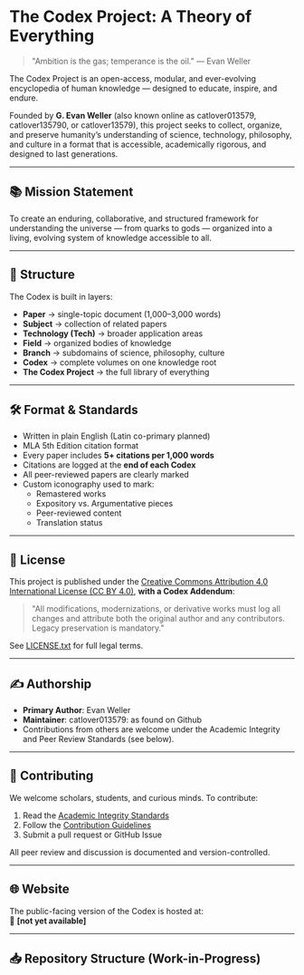 # The Codex Project: A Theory of Everything

> "Ambition is the gas; temperance is the oil." — Evan Weller

The Codex Project is an open-access, modular, and ever-evolving encyclopedia of human knowledge — designed to educate, inspire, and endure.

Founded by **G. Evan Weller** (also known online as catlover013579, catlover135790, or catlover13579), this project seeks to collect, organize, and preserve humanity’s understanding of science, technology, philosophy, and culture in a format that is accessible, academically rigorous, and designed to last generations.

---

## 📚 Mission Statement

To create an enduring, collaborative, and structured framework for understanding the universe — from quarks to gods — organized into a living, evolving system of knowledge accessible to all.

---

## 🧭 Structure

The Codex is built in layers:

- **Paper** → single-topic document (1,000–3,000 words)
- **Subject** → collection of related papers
- **Technology (Tech)** → broader application areas
- **Field** → organized bodies of knowledge
- **Branch** → subdomains of science, philosophy, culture
- **Codex** → complete volumes on one knowledge root
- **The Codex Project** → the full library of everything

---

## 🛠️ Format & Standards

- Written in plain English (Latin co-primary planned)
- MLA 5th Edition citation format
- Every paper includes **5+ citations per 1,000 words**
- Citations are logged at the **end of each Codex**
- All peer-reviewed papers are clearly marked
- Custom iconography used to mark:
  - Remastered works
  - Expository vs. Argumentative pieces
  - Peer-reviewed content
  - Translation status

---

## 🔐 License

This project is published under the [Creative Commons Attribution 4.0 International License (CC BY 4.0)](https://creativecommons.org/licenses/by/4.0/), **with a Codex Addendum**:

> "All modifications, modernizations, or derivative works must log all changes and attribute both the original author and any contributors. Legacy preservation is mandatory."

See [LICENSE.txt](./LICENSE.txt) for full legal terms.

---

## ✍️ Authorship

- **Primary Author**: Evan Weller  
- **Maintainer**: catlover013579: as found on Github
- Contributions from others are welcome under the Academic Integrity and Peer Review Standards (see below).

---

## 🤝 Contributing

We welcome scholars, students, and curious minds. To contribute:

1. Read the [Academic Integrity Standards](./ACADEMIC_INTEGRITY.md)
2. Follow the [Contribution Guidelines](./CONTRIBUTING.md)
3. Submit a pull request or GitHub Issue

All peer review and discussion is documented and version-controlled.

---

## 🌐 Website

The public-facing version of the Codex is hosted at:  
📍 **[not yet available]**

---

## 📥 Repository Structure (Work-in-Progress)

